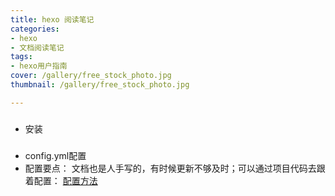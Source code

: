 ```yaml
---
title: hexo 阅读笔记
categories: 
- hexo 
- 文档阅读笔记
tags:
- hexo用户指南
cover: /gallery/free_stock_photo.jpg
thumbnail: /gallery/free_stock_photo.jpg

---
```

### 
* 安装
### 
* config.yml配置
* 配置要点：
文档也是人手写的，有时候更新不够及时；可以通过项目代码去跟着配置：
[配置方法](https://github.com/ppoffice/hexo-theme-icarus/blob/site/source/_posts/zh-CN/Getting-Started.md)

#### 

